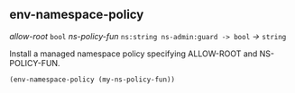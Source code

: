 ## env-namespace-policy

_allow-root_&nbsp;`bool` _ns-policy-fun_&nbsp;`ns:string ns-admin:guard -> bool` _&rarr;_&nbsp;`string`

Install a managed namespace policy specifying ALLOW-ROOT and NS-POLICY-FUN.

```pact
(env-namespace-policy (my-ns-policy-fun))
```
